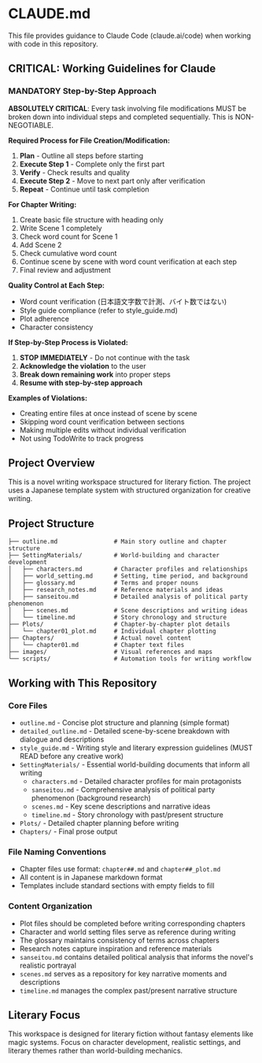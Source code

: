 # CLAUDE.md

This file provides guidance to Claude Code (claude.ai/code) when working with code in this repository.

## **CRITICAL: Working Guidelines for Claude**

### **MANDATORY Step-by-Step Approach**
**ABSOLUTELY CRITICAL**: Every task involving file modifications MUST be broken down into individual steps and completed sequentially. This is NON-NEGOTIABLE.

**Required Process for File Creation/Modification:**
1. **Plan** - Outline all steps before starting
2. **Execute Step 1** - Complete only the first part
3. **Verify** - Check results and quality
4. **Execute Step 2** - Move to next part only after verification
5. **Repeat** - Continue until task completion

**For Chapter Writing:**
1. Create basic file structure with heading only
2. Write Scene 1 completely 
3. Check word count for Scene 1
4. Add Scene 2
5. Check cumulative word count
6. Continue scene by scene with word count verification at each step
7. Final review and adjustment

**Quality Control at Each Step:**
- Word count verification (日本語文字数で計測、バイト数ではない)
- Style guide compliance (refer to style_guide.md)
- Plot adherence
- Character consistency

**If Step-by-Step Process is Violated:**
1. **STOP IMMEDIATELY** - Do not continue with the task
2. **Acknowledge the violation** to the user
3. **Break down remaining work** into proper steps
4. **Resume with step-by-step approach**

**Examples of Violations:**
- Creating entire files at once instead of scene by scene
- Skipping word count verification between sections
- Making multiple edits without individual verification
- Not using TodoWrite to track progress

## Project Overview

This is a novel writing workspace structured for literary fiction. The project uses a Japanese template system with structured organization for creative writing.

## Project Structure

```
├── outline.md                # Main story outline and chapter structure
├── SettingMaterials/         # World-building and character development
│   ├── characters.md         # Character profiles and relationships
│   ├── world_setting.md      # Setting, time period, and background
│   ├── glossary.md           # Terms and proper nouns
│   ├── research_notes.md     # Reference materials and ideas
│   ├── sanseitou.md          # Detailed analysis of political party phenomenon
│   ├── scenes.md             # Scene descriptions and writing ideas
│   └── timeline.md           # Story chronology and structure
├── Plots/                    # Chapter-by-chapter plot details
│   └── chapter01_plot.md     # Individual chapter plotting
├── Chapters/                 # Actual novel content
│   └── chapter01.md          # Chapter text files
├── images/                   # Visual references and maps
└── scripts/                  # Automation tools for writing workflow
```

## Working with This Repository

### Core Files
- `outline.md` - Concise plot structure and planning (simple format)
- `detailed_outline.md` - Detailed scene-by-scene breakdown with dialogue and descriptions
- `style_guide.md` - Writing style and literary expression guidelines (MUST READ before any creative work)
- `SettingMaterials/` - Essential world-building documents that inform all writing
  - `characters.md` - Detailed character profiles for main protagonists
  - `sanseitou.md` - Comprehensive analysis of political party phenomenon (background research)
  - `scenes.md` - Key scene descriptions and narrative ideas
  - `timeline.md` - Story chronology with past/present structure
- `Plots/` - Detailed chapter planning before writing
- `Chapters/` - Final prose output

### File Naming Conventions
- Chapter files use format: `chapter##.md` and `chapter##_plot.md`
- All content is in Japanese markdown format
- Templates include standard sections with empty fields to fill

### Content Organization
- Plot files should be completed before writing corresponding chapters
- Character and world setting files serve as reference during writing
- The glossary maintains consistency of terms across chapters
- Research notes capture inspiration and reference materials
- `sanseitou.md` contains detailed political analysis that informs the novel's realistic portrayal
- `scenes.md` serves as a repository for key narrative moments and descriptions
- `timeline.md` manages the complex past/present narrative structure


## Literary Focus
This workspace is designed for literary fiction without fantasy elements like magic systems. Focus on character development, realistic settings, and literary themes rather than world-building mechanics.